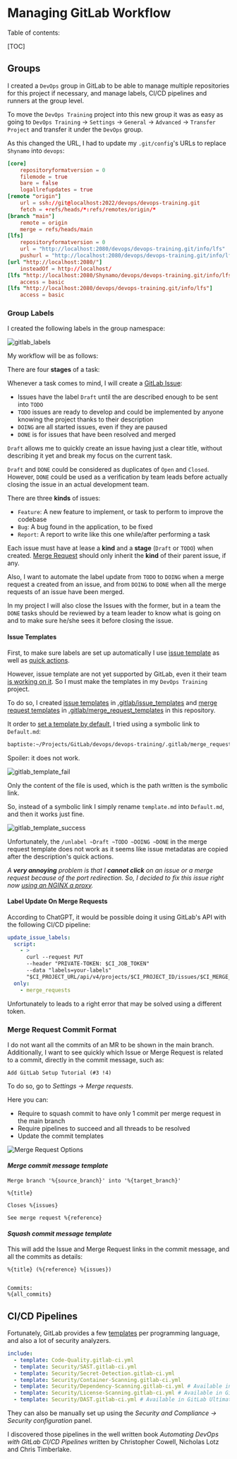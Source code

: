 # Managing GitLab Workflow

Table of contents:

[TOC]

## Groups

I created a `DevOps` group in GitLab to be able to manage multiple repositories for this project if necessary, and manage labels, CI/CD pipelines and runners at the group level.

To move the `DevOps Training` project into this new group it was as easy as going to `DevOps Training` -> `Settings` -> `General` -> `Advanced` -> `Transfer Project` and transfer it under the `DevOps` group.

As this changed the URL, I had to update my `.git/config`'s URLs to replace `Shynamo` into `devops`:

```toml
[core]
    repositoryformatversion = 0
    filemode = true
    bare = false
    logallrefupdates = true
[remote "origin"]
    url = ssh://git@localhost:2022/devops/devops-training.git
    fetch = +refs/heads/*:refs/remotes/origin/*
[branch "main"]
    remote = origin
    merge = refs/heads/main
[lfs]
    repositoryformatversion = 0
    url = "http://localhost:2080/devops/devops-training.git/info/lfs"
    pushurl = "http://localhost:2080/devops/devops-training.git/info/lfs"
[url "http://localhost:2080/"]
    insteadOf = http://localhost/
[lfs "http://localhost:2080/Shynamo/devops/devops-training.git/info/lfs"]
    access = basic
[lfs "http://localhost:2080/devops/devops-training.git/info/lfs"]
    access = basic
```

### Group Labels

I created the following labels in the group namespace:

![gitlab_labels](assets/gitlab_labels.png)

My workflow will be as follows:

There are four **stages** of a task:

Whenever a task comes to mind, I will create a [GitLab Issue](https://docs.gitlab.com/ee/user/project/issues/):

- Issues have the label `Draft` until the are described enough to be sent into `TODO`
- `TODO` issues are ready to develop and could be implemented by anyone knowing the project thanks to their description
- `DOING` are all started issues, even if they are paused
- `DONE` is for issues that have been resolved and merged

`Draft` allows me to quickly create an issue having just a clear title, without describing it yet and break my focus on the current task.

`Draft` and `DONE` could be considered as duplicates of `Open` and `Closed`. However, `DONE` could be used as a verification by team leads before actually closing the issue in an actual development team.

There are three **kinds** of issues:

- `Feature`: A new feature to implement, or task to perform to improve the codebase
- `Bug`: A bug found in the application, to be fixed
- `Report`: A report to write like this one while/after performing a task

Each issue must have at lease a **kind** and a **stage** (`Draft` or `TODO`) when created. [Merge Request](https://docs.gitlab.com/ee/user/project/merge_requests/#merge-requests) should only inherit the **kind** of their parent issue, if any.

Also, I want to automate the label update from `TODO` to `DOING` when a merge request a created from an issue, and from `DOING` to `DONE` when all the merge requests of an issue have been merged.

In my project I will also close the Issues with the former, but in a team the `DONE` tasks should be reviewed by a team leader to know what is going on and to make sure he/she sees it before closing the issue.

#### Issue Templates

First, to make sure labels are set up automatically I use [issue template](https://docs.gitlab.com/ee/user/project/description_templates.html#create-an-issue-template) as well as [quick actions](https://docs.gitlab.com/ee/user/project/quick_actions.html#gitlab-quick-actions).

However, issue template are not yet supported by GitLab, even it their team [is working on it](https://gitlab.com/gitlab-org/gitlab/-/issues/7749). So I must make the templates in my `DevOps Training` project.

To do so, I created [issue templates](../.gitlab/issue_templates) in [.gitlab/issue_templates](../.gitlab/issue_templates) and [merge request templates](../.gitlab/merge_request_templates) in [.gitlab/merge_request_templates](../.gitlab/merge_request_templates) in this repository.

It order to [set a template by default](https://docs.gitlab.com/ee/user/project/description_templates.html#set-a-default-template-for-merge-requests-and-issues), I tried using a symbolic link to `Default.md`:

```cmd
baptiste:~/Projects/GitLab/devops/devops-training/.gitlab/merge_request_templates$ ln -s template.md Default.md ln -s template.md Default.md
```

Spoiler: it does not work.

![gitlab_template_fail](assets/gitlab_template_fail.png)

Only the content of the file is used, which is the path written is the symbolic link.

So, instead of a symbolic link I simply rename `template.md` into `Default.md`, and then it works just fine.

![gitlab_template_success](assets/gitlab_template_success.png)

Unfortunately, the `/unlabel ~Draft ~TODO ~DOING ~DONE` in the merge request template does not work as it seems like issue metadatas are copied after the description's quick actions.

*A **very annoying** problem is that I **cannot click** on an issue or a merge request because of the port redirection. So, I decided to fix this issue right now [using an NGINX a proxy](03-nxginx_proxy.md).*

#### Label Update On Merge Requests

According to ChatGPT, it would be possible doing it using GitLab's API with the following CI/CD pipeline:

```yaml
update_issue_labels:
  script:
    - >
      curl --request PUT
      --header "PRIVATE-TOKEN: $CI_JOB_TOKEN"
      --data "labels=your-labels"
      "$CI_PROJECT_URL/api/v4/projects/$CI_PROJECT_ID/issues/$CI_MERGE_REQUEST_IID"
  only:
    - merge_requests
```

Unfortunately to leads to a right error that may be solved using a different token.

### Merge Request Commit Format

I do not want all the commits of an MR to be shown in the main branch. Additionally, I want to see quickly which Issue or Merge Request is related to a commit, directly in the commit message, such as:

```text
Add GitLab Setup Tutorial (#3 !4)
```

To do so, go to *Settings* -> *Merge requests*.

Here you can:

- Require to squash commit to have only 1 commit per merge request in the main branch
- Require pipelines to succeed and all threads to be resolved
- Update the commit templates

![Merge Request Options](assets/merge_request_options.png)

#### *Merge commit message template*

```text
Merge branch '%{source_branch}' into '%{target_branch}'

%{title}

Closes %{issues}

See merge request %{reference}
```

#### *Squash commit message template*

This will add the Issue and Merge Request links in the commit message, and all the commits as details:

```text
%{title} (%{reference} %{issues})


Commits:
%{all_commits}
```

## CI/CD Pipelines

Fortunately, GitLab provides a few [templates](https://gitlab.com/gitlab-org/gitlab/-/tree/master/lib/gitlab/ci/templates) per programming language, and also a lot of security analyzers.

```YAML
include:
  - template: Code-Quality.gitlab-ci.yml
  - template: Security/SAST.gitlab-ci.yml
  - template: Security/Secret-Detection.gitlab-ci.yml
  - template: Security/Container-Scanning.gitlab-ci.yml
  - template: Security/Dependency-Scanning.gitlab-ci.yml # Available in GitLab Ultimate
  - template: Security/License-Scanning.gitlab-ci.yml # Available in GitLab Ultimate
  - template: Security/DAST.gitlab-ci.yml # Available in GitLab Ultimate
```

They can also be manually set up using the *Security and Compliance -> Security configuration* panel.

I discovered those pipelines in the well written book *Automating DevOps with GitLab CI/CD Pipelines* written by Christopher Cowell, Nicholas Lotz and Chris Timberlake.
